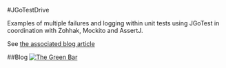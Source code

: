 #JGoTestDrive

Examples of multiple failures and logging within unit tests using JGoTest in coordination with Zohhak, Mockito and AssertJ.

See  [the associated blog article](https://thegreenbar.wordpress.com/2016/09/24/dan-norths-jgotesting-library/)

##Blog
[![The Green Bar](https://img.shields.io/badge/My_Blog:-The_Green_Bar-brightgreen.svg)](https://thegreenbar.wordpress.com/)
